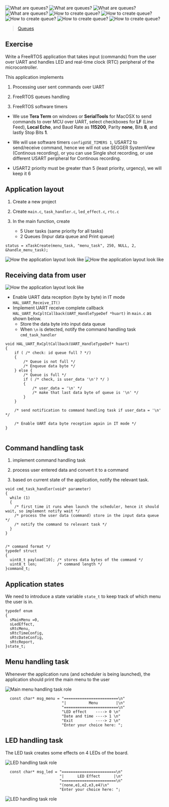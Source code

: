    
	 
<img src="images/queues.png" alt="What are queues?" title="What are queues?"> 	 	 
    
<img src="images/queues2.png" alt="What are queues?" title="What are queues?">		
    
<img src="images/queues3.png" alt="What are queues?" title="What are queues?">		
    
<img src="images/queues4.png" alt="What are queues?" title="What are queues?">		
    
<img src="images/create_queues.png" alt="How to create queue?" title="How to create queue?">		
    
<img src="images/create_queues2.png" alt="How to create queue?" title="How to create queue?">		
    
<img src="images/create_queues3.png" alt="How to create queue?" title="How to create queue?">			
    
<img src="images/create_queues4.png" alt="How to create queue?" title="How to create queue?">			
    
<img src="images/create_queues5.png" alt="How to create queue?" title="How to create queue?">		
     
		 
> [Queues](https://www.freertos.org/a00018.html)     
		 
    	 			
## Exercise    
     
Write a FreeRTOS application that takes input (commands) from the user over UART and handles LED and real-time clock (RTC) peripheral of the microcontroller.   
    
This application implements   
   
1. Processing user sent commands over UART  
   
2. FreeRTOS queues handling    
   
3. FreeRTOS software timers	 	 	 				
    
* We use **Tera Term** on windows or **SerialTools** for MacOSX to send commands to over MCU over UART, select checkboxes for **LF** (Line Feed), **Local Echo**, and Baud Rate as **115200**, Parity **none**, Bits **8**, and lastly Stop Bits **1**.     
    
* We will use software timers `configUSE_TIMERS 1`, USART2 to send/receive command, hence we will not use SEGGER SystemView (Continous recording), or you can use Single shot recording, or use different USART peripheral for Continous recording.    
     
* USART2 priority must be greater than 5 (least priority, urgency), we will keep it 6     
     
		 
## Application layout     
    
     	
     
1. Create a new project   
   
2. Create `main.c`, `task_handler.c`, `led_effect.c`, `rtc.c`    
    
3. In the main function, create   
   - 5 User tasks (same priority for all tasks)
   - 2 Queues (Inpur data queue and Print queue)     
	    
```
status = xTaskCreate(menu_task, "menu_task", 250, NULL, 2, &handle_menu_task);
```		     	
    
<img src="images/app_layout.png" alt="How the application layout look like" title="How the application layout look like">		
    
<img src="images/app_layout2.png" alt="How the application layout look like" title="How the application layout look like">		
    
    
## Receiving data from user       
    
<img src="images/app_layout3.png" alt="How the application layout look like" title="How the application layout look like">		   
     
* Enable UART data reception (byte by byte) in IT mode `HAL_UART_Receive_IT()`   
* Implement UART receive complete callback `HAL_UART_RxCpltCallback(UART_HandleTypeDef *huart)` in `main.c` as shown below.   
  * Store the data byte into input data queue     
  * When `\n` is detected, notify the command handling task `cmd_task_handler`    
      
      
```
void HAL_UART_RxCpltCallback(UART_HandleTypeDef* huart)
{
	if ( /* check: id queue full ? */) 
	{
		/* Queue is not full */
		/* Enqueue data byte */
	} else {
		/* Queue is full */
		if ( /* check, is user_data '\n'? */ )
		{
			/* user_data = '\n' */
			/* make that last data byte of queue is '\n' */
		}
	}
	
	/* send notification to command handling task if user_data = '\n' */
	
	/* Enable UART data byte reception again in IT mode */
}	  
     
```   
   
## Command handling task   
    
1. implement command handling task   
     
2. process user entered data and convert it to a command    
     
3. based on current state of the application, notify the relevant task.    
     

```     
void cmd_task_handler(void* parameter)
{
  while (1)
  {
    /* first time it runs when launch the scheduler, hence it should wait, so implement notify wait */
    /* process the user data (command) store in the input data queue */
    /* notify the command to relevant task */
  }
}


/* command format */
typedef struct
{
  uint8_t payload[10]; /* stores data bytes of the command */
  uint8_t len;         /* command length */
}command_t;
```		 
     
     
## Application states
   
We need to introduce a state variable `state_t` to keep track of which menu the user is in.   
   
```
typedef enum
{
  sMainMenu =0,
  sLedEffect,
  sRtcMenu,
  sRtcTimeConfig,
  sRtcDateConfig,
  sRtcReport,
}state_t;      
```   
     
     
## Menu handling task     
     
Whenever the application runs (and scheduler is being launched), the application should print the main menu to the user    	
    
<img src="images/main_menu.png" alt="Main menu handling task role" title="Main menu handling task role">     
     
```
  const char* msg_menu = "========================\n"
	                     "|          Menu        |\n"
	                     "========================\n"
	                     "LED effect    ----> 0 \n"
	                     "Date and time ----> 1 \n"
	                     "Exit          ----> 2 \n"
	                     "Enter your choice here: ";
```    
	                          		     
     
## LED handling task     
     
The LED task creates some effects on 4 LEDs of the board.     
    
<img src="images/led_task.png" alt="LED handling task role" title="LED handling task role">		
     
```
  const char* msg_led = "========================\n"
                        "|      LED Effect      |\n"
                        "========================\n"
                        "(none,e1,e2,e3,e4)\n"
                        "Enter your choice here: ";
```    
	                          		     
    
<img src="images/led_task2.png" alt="LED handling task role" title="LED handling task role">		
     
     
     
     
    
      
          
    
       
     
     
     
  	

    
		
		 
    
		
     
		  	 			  	 		
    		 	 			 					  	 		
    		 	 			
    	 	 				  
    		 	 			
    
		
		
    



			
	 		 

         
		 
           
		 
     
		  	 						 		 
		     
		 
	
    
    
    
    
    
    
    
    
    
  
    
    
    
    
    
    
    
    

     
     

     
     

     
    
    